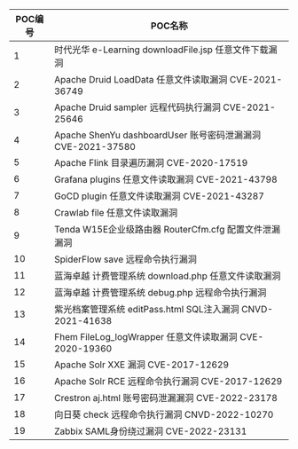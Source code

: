 | POC编号 | POC名称 |
|  ----  | ----  |
| 1 | 时代光华 e-Learning downloadFile.jsp 任意文件下载漏洞 |
| 2 | Apache Druid LoadData 任意文件读取漏洞 CVE-2021-36749 |
| 3 | Apache Druid sampler 远程代码执行漏洞 CVE-2021-25646 |
| 4 | Apache ShenYu dashboardUser 账号密码泄漏漏洞 CVE-2021-37580 |
| 5 | Apache Flink 目录遍历漏洞 CVE-2020-17519 |
| 6 | Grafana plugins 任意文件读取漏洞 CVE-2021-43798 |
| 7 | GoCD plugin 任意文件读取漏洞 CVE-2021-43287 |
| 8 | Crawlab file 任意文件读取漏洞 |
| 9 | Tenda W15E企业级路由器 RouterCfm.cfg 配置文件泄漏漏洞 |
| 10 | SpiderFlow save 远程命令执行漏洞 |
| 11 | 蓝海卓越 计费管理系统 download.php 任意文件读取漏洞 |
| 12 | 蓝海卓越 计费管理系统 debug.php 远程命令执行漏洞 |
| 13 | 紫光档案管理系统 editPass.html SQL注入漏洞 CNVD-2021-41638 |
| 14 | Fhem FileLog_logWrapper 任意文件读取漏洞 CVE-2020-19360 |
| 15 | Apache Solr XXE 漏洞 CVE-2017-12629 |
| 16 | Apache Solr RCE 远程命令执行漏洞 CVE-2017-12629 |
| 17 | Crestron aj.html 账号密码泄漏漏洞 CVE-2022-23178 |
| 18 | 向日葵 check 远程命令执行漏洞 CNVD-2022-10270 |
| 19 | Zabbix SAML身份绕过漏洞 CVE-2022-23131 |
